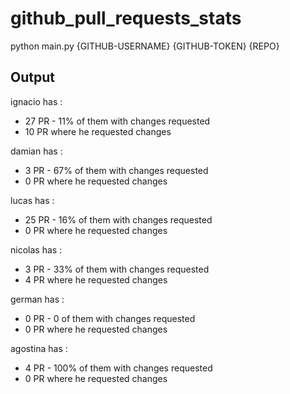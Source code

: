 # github_pull_requests_stats

 python main.py {GITHUB-USERNAME} {GITHUB-TOKEN} {REPO}
 
## Output
 
ignacio has : 
* 27 PR - 11% of them with changes requested
* 10 PR where he requested changes

damian has : 
* 3 PR - 67% of them with changes requested
* 0 PR where he requested changes

lucas has : 
*  25 PR - 16% of them with changes requested
* 0 PR where he requested changes

nicolas has : 
* 3 PR - 33% of them with changes requested
* 4 PR where he requested changes

german has : 
* 0 PR - 0 of them with changes requested
* 0 PR where he requested changes

agostina has : 
* 4 PR - 100% of them with changes requested
* 0 PR where he requested changes

